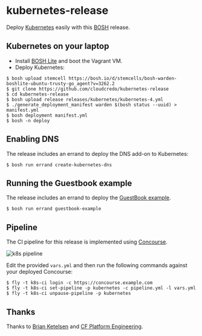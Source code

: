 # kubernetes-release

Deploy [Kubernetes](http://kubernetes.io) easily with this
[BOSH](http://docs.cloudfoundry.org/bosh/) release.

## Kubernetes on your laptop

* Install [BOSH Lite](https://github.com/cloudfoundry/bosh-lite) and
  boot the Vagrant VM.
* Deploy Kubernetes:

```
$ bosh upload stemcell https://bosh.io/d/stemcells/bosh-warden-boshlite-ubuntu-trusty-go_agent?v=3262.2
$ git clone https://github.com/cloudcredo/kubernetes-release
$ cd kubernetes-release
$ bosh upload release releases/kubernetes/kubernetes-4.yml
$ ./generate_deployment_manifest warden $(bosh status --uuid) > manifest.yml
$ bosh deployment manifest.yml
$ bosh -n deploy
```

## Enabling DNS

The release includes an errand to deploy the DNS add-on to Kubernetes:

```
$ bosh run errand create-kubernetes-dns
```

## Running the Guestbook example

The release includes an errand to deploy the
[GuestBook example](https://github.com/GoogleCloudPlatform/kubernetes/tree/master/examples/guestbook).
```
$ bosh run errand guestbook-example
```

## Pipeline

The CI pipeline for this release is implemented using [Concourse](http://concourse.ci/).

![k8s pipeline](ci/concourse.png)

Edit the provided `vars.yml` and then run the following commands against
your deployed Concourse:

```
$ fly -t k8s-ci login -c https://concourse.example.com
$ fly -t k8s-ci set-pipeline -p kubernetes -c pipeline.yml -l vars.yml
$ fly -t k8s-ci unpause-pipeline -p kubernetes
```

## Thanks

Thanks to [Brian Ketelsen](https://github.com/bketelsen/coreos-kubernetes-digitalocean)
and [CF Platform Engineering](https://github.com/cf-platform-eng/docker-boshrelease).
